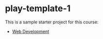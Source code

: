 # play-template-1

This is a sample starter project for this course:

- [Web Development](https://reader.tutors.dev/lab/wit-hdip-comp-sci-2023-web-dev-1)
